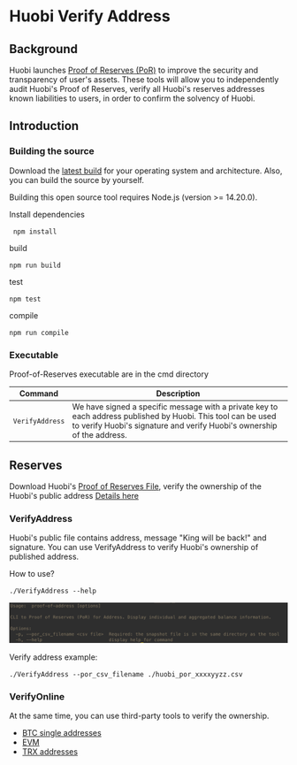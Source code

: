 # Huobi Verify Address

## Background

Huobi launches [Proof of Reserves (PoR)]() to improve the security and transparency of user's assets. These tools will allow
you to independently audit Huobi's Proof of Reserves, verify all Huobi's reserves addresses known liabilities to
users, in order to confirm the solvency of Huobi.

## Introduction

### Building the source

Download the [latest build](https://github.com/huobiapi/Tool-Node.js-VerifyAddress/releases) for your operating system and architecture. Also, you can build the source by yourself.

Building this open source tool requires Node.js (version >= 14.20.0).

Install dependencies
```shell
 npm install 
```

build
```shell
npm run build
```

test
```shell
npm test
```

compile
```shell
npm run compile
```

### Executable

Proof-of-Reserves executable are in the cmd directory

|    Command    | Description                                                                                                                                                                     |
| :-----------: |---------------------------------------------------------------------------------------------------------------------------------------------------------------------------------|
|   `VerifyAddress`    | We have signed a specific message with a private key to each address published by Huobi. This tool can be used to verify Huobi's signature and verify Huobi's ownership of the address. |

## Reserves

Download Huobi's [Proof of Reserves File](), verify the ownership of the Huobi's public address [Details here]()

### VerifyAddress

Huobi's public file contains address, message "King will be back!" and signature. You can use VerifyAddress to verify
Huobi's ownership of published address.

How to use?

```shell
./VerifyAddress --help
```

![cli-help.png](assets/cli-help.png)

Verify address example:
```shell
./VerifyAddress --por_csv_filename ./huobi_por_xxxxyyzz.csv
```

### VerifyOnline

At the same time, you can use third-party tools to verify the ownership.
- [BTC single addresses](https://www.bitcoin.com/tools/verify-message/)
- [EVM](https://etherscan.io/verifiedsignatures)
- [TRX addresses](https://tronscan.org/#/tools/verify-sign)
